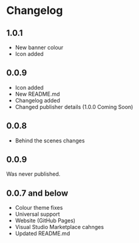 # Changelog
## 1.0.1
- New banner colour
- Icon added

## 0.0.9
- Icon added
- New README.md
- Changelog added
- Changed publisher details (1.0.0 Coming Soon)

## 0.0.8
- Behind the scenes changes

## 0.0.9
Was never published.

## 0.0.7 and below
- Colour theme fixes
- Universal support
- Website (GitHub Pages)
- Visual Studio Marketplace cahnges
- Updated README.md